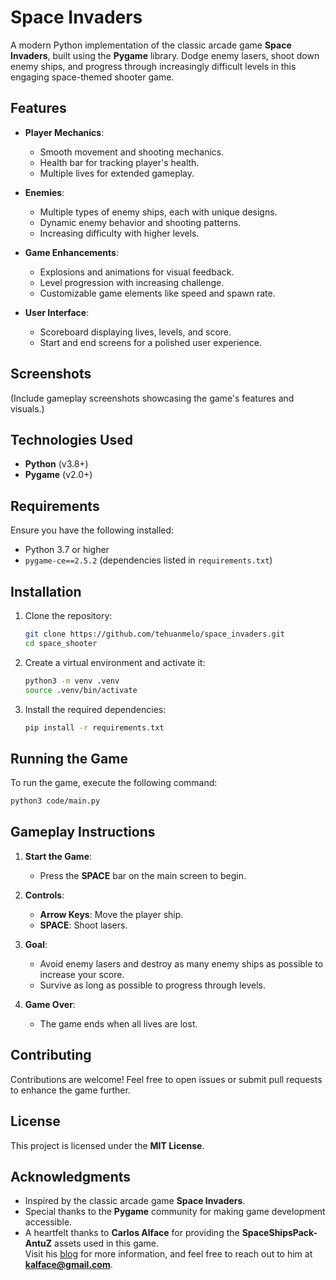 # Space Invaders

A modern Python implementation of the classic arcade game **Space Invaders**, built using the **Pygame** library. Dodge enemy lasers, shoot down enemy ships, and progress through increasingly difficult levels in this engaging space-themed shooter game.


## Features

- **Player Mechanics**:
  - Smooth movement and shooting mechanics.
  - Health bar for tracking player's health.
  - Multiple lives for extended gameplay.

- **Enemies**:
  - Multiple types of enemy ships, each with unique designs.
  - Dynamic enemy behavior and shooting patterns.
  - Increasing difficulty with higher levels.

- **Game Enhancements**:
  - Explosions and animations for visual feedback.
  - Level progression with increasing challenge.
  - Customizable game elements like speed and spawn rate.

- **User Interface**:
  - Scoreboard displaying lives, levels, and score.
  - Start and end screens for a polished user experience.


## Screenshots

(Include gameplay screenshots showcasing the game's features and visuals.)


## Technologies Used

- **Python** (v3.8+)
- **Pygame** (v2.0+)


## Requirements
Ensure you have the following installed:
- Python 3.7 or higher
- `pygame-ce==2.5.2` (dependencies listed in `requirements.txt`)

## Installation

1. Clone the repository:
    ```sh
    git clone https://github.com/tehuanmelo/space_invaders.git
    cd space_shooter
    ```

2. Create a virtual environment and activate it:
    ```sh
    python3 -m venv .venv
    source .venv/bin/activate
    ```

3. Install the required dependencies:
    ```sh
    pip install -r requirements.txt
    ```

## Running the Game

To run the game, execute the following command:
```sh
python3 code/main.py
```


## Gameplay Instructions

1. **Start the Game**:
   - Press the **SPACE** bar on the main screen to begin.

2. **Controls**:
   - **Arrow Keys**: Move the player ship.
   - **SPACE**: Shoot lasers.

3. **Goal**:
   - Avoid enemy lasers and destroy as many enemy ships as possible to increase your score.
   - Survive as long as possible to progress through levels.

4. **Game Over**:
   - The game ends when all lives are lost.

## Contributing

Contributions are welcome! Feel free to open issues or submit pull requests to enhance the game further.


## License

This project is licensed under the **MIT License**.


## Acknowledgments

- Inspired by the classic arcade game **Space Invaders**.
- Special thanks to the **Pygame** community for making game development accessible.
- A heartfelt thanks to **Carlos Alface** for providing the **SpaceShipsPack-AntuZ** assets used in this game.  
  Visit his [blog](http://carlosalface.blogspot.pt/) for more information, and feel free to reach out to him at **kalface@gmail.com**.